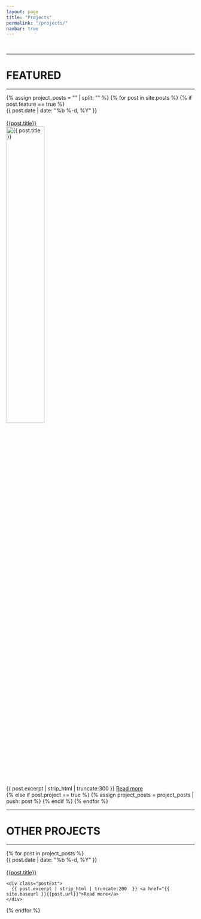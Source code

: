 ```yaml
---
layout: page
title: "Projects"
permalink: "/projects/"
navbar: true
---
```

<div class="wrapper">
<br>
<hr>
<div class="post postTitle"><h1>FEATURED</h1></div>
<hr>
{% assign project_posts = "" | split: "" %}
{% for post in site.posts %} 
    {% if post.feature == true %}
      <div class="post postContent">
        <div  class="postDate"><time datetime="{{ post.date | date_to_xmlschema }}" itemprop= "datePublished">{{ post.date | date: "%b %-d, %Y" }}</time>
        </div>
        <br>
        <div class="postArchive">
          <a class='postLink' href="{{site.baseurl}}{{post.url}}">{{post.title}}</a>
        </div>
        <div class="postExt">
          <a class='postLink' href="{{site.baseurl}}{{post.url}}"><img src="{{ site.baseurl }}{{ post.feature_image }}" height="45%" width="45%" alt="{{ post.title }}"></a><br>
          {{ post.excerpt | strip_html | truncate:300  }} <a href="{{ site.baseurl }}{{post.url}}">Read more</a>
        </div>
      </div>
    {% else if post.project == true %}
      {% assign project_posts = project_posts | push: post %}
    {% endif %}
{% endfor %}

<br>
<hr>
<div class="post postTitle"><h1>OTHER PROJECTS</h1></div>
<hr>
{% for post in project_posts %}
  <div class="post postContent">
    <div  class="postDate"><time datetime="{{ post.date | date_to_xmlschema }}" itemprop= "datePublished">{{ post.date | date: "%b %-d, %Y" }}</time>
    </div>
    <br>
    <div class="postArchive">
      <a class='postLink' href="{{site.baseurl}}{{post.url}}">{{post.title}}</a>
    </div>
    
    <div class="postExt">
      {{ post.excerpt | strip_html | truncate:200  }} <a href="{{ site.baseurl }}{{post.url}}">Read more</a>
    </div>
  </div>    
{% endfor %}

</div>
